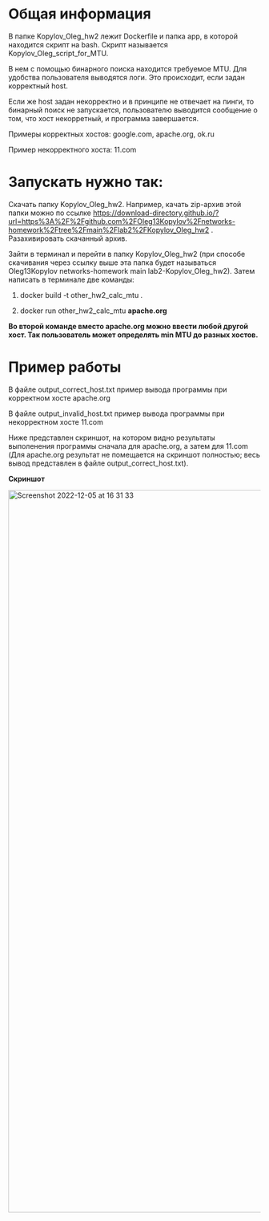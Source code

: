 # Общая информация

В папке Kopylov_Oleg_hw2 лежит Dockerfile и папка app, в которой находится скрипт на bash. Скрипт называется Kopylov_Oleg_script_for_MTU.

В нем с помощью бинарного поиска находится требуемое MTU. Для удобства пользователя выводятся логи. Это происходит, если задан корректный host.

Если же host задан некорректно и в принципе не отвечает на пинги, то бинарный поиск не запускается, пользователю выводится сообщение о том, что хост некорретный, и программа завершается.

Примеры корректных хостов: google.com, apache.org, ok.ru

Пример некорректного хоста: 11.com

# Запускать нужно так:

Скачать папку Kopylov_Oleg_hw2. Например, качать zip-архив этой папки можно по ссылке https://download-directory.github.io/?url=https%3A%2F%2Fgithub.com%2FOleg13Kopylov%2Fnetworks-homework%2Ftree%2Fmain%2Flab2%2FKopylov_Oleg_hw2 . Разахивировать скачанный архив.

Зайти в терминал и перейти в папку Kopylov_Oleg_hw2 (при способе скачивания через ссылку выше эта папка будет называться Oleg13Kopylov networks-homework main lab2-Kopylov_Oleg_hw2). Затем написать в терминале две команды:

1) docker build -t other_hw2_calc_mtu .

2) docker run other_hw2_calc_mtu **apache.org**

**Во второй команде вместо apache.org можно ввести любой другой хост. Так пользователь может определять min MTU до разных хостов.**

# Пример работы
В файле output_correct_host.txt пример вывода программы при корректном хосте apache.org

В файле output_invalid_host.txt пример вывода программы при некорректном хосте 11.com

Ниже представлен скриншот, на котором видно результаты выполенения программы сначала для apache.org, а затем для 11.com (Для apache.org результат не помещается на скриншот полностью; весь вывод представлен в файле output_correct_host.txt).

**Скриншот**

<img width="1440" alt="Screenshot 2022-12-05 at 16 31 33" src="https://user-images.githubusercontent.com/55313421/205649387-bb998955-b3dc-45e3-91c7-dba58995e3d4.png">

